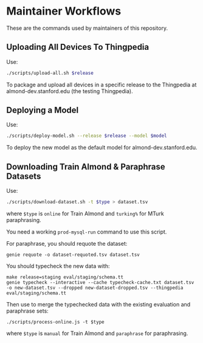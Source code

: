 # Maintainer Workflows

These are the commands used by maintainers of this repository.

## Uploading All Devices To Thingpedia

Use:
```bash
./scripts/upload-all.sh $release
```

To package and upload all devices in a specific release to the Thingpedia
at almond-dev.stanford.edu (the testing Thingpedia).

## Deploying a Model

Use:
```bash
./scripts/deploy-model.sh --release $release --model $model
```

To deploy the new model as the default model for almond-dev.stanford.edu.

## Downloading Train Almond & Paraphrase Datasets

Use:
```bash
./scripts/download-dataset.sh -t $type > dataset.tsv
```
where `$type` is `online` for Train Almond and `turking%` for MTurk paraphrasing.

You need a working `prod-mysql-run` command to use this script.

For paraphrase, you should requote the dataset:
```
genie requote -o dataset-requoted.tsv dataset.tsv
```

You should typecheck the new data with:
```
make release=staging eval/staging/schema.tt
genie typecheck --interactive --cache typecheck-cache.txt dataset.tsv -o new-dataset.tsv --dropped new-dataset-dropped.tsv --thingpedia eval/staging/schema.tt
```

Then use to merge the typechecked data with the existing evaluation and paraphrase sets:
```
./scripts/process-online.js -t $type
```
where `$type` is `manual` for Train Almond and `paraphrase` for paraphrasing.
